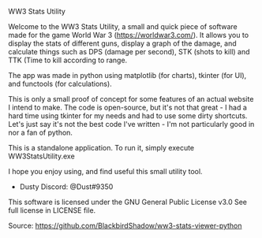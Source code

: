 WW3 Stats Utility

Welcome to the WW3 Stats Utility, a small and quick piece of software made for the game World War 3 (https://worldwar3.com/).
It allows you to display the stats of different guns, display a graph of the damage, and calculate things such as DPS (damage per second), STK (shots to kill) and TTK (Time to kill according to range.

The app was made in python using matplotlib (for charts), tkinter (for UI), and functools (for calculations).

This is only a small proof of concept for some features of an actual website I intend to make. The code is open-source, but it's not that great - I had a hard time using tkinter for my needs and had to use some dirty shortcuts. Let's just say it's not the best code I've written - I'm not particularly good in nor a fan of python.

This is a standalone application. To run it, simply execute WW3StatsUtility.exe

I hope you enjoy using, and find useful this small utility tool.

- Dusty
Discord: @Dust#9350

This software is licensed under the GNU General Public License v3.0
See full license in LICENSE file.

Source: https://github.com/BlackbirdShadow/ww3-stats-viewer-python